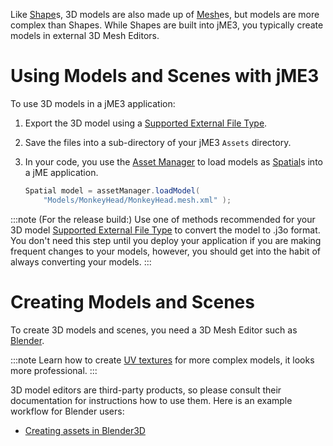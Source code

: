 Like [Shape](../../jme3/advanced/shape)s, 3D models are also made up
of [Mesh](../../jme3/advanced/mesh)es, but models are more complex
than Shapes. While Shapes are built into jME3, you typically create
models in external 3D Mesh Editors.

Using Models and Scenes with jME3
=================================

To use 3D models in a jME3 application:

1.  Export the 3D model using a [Supported External File
    Type](../../jme3/features.html.xml#supported-external-file-types#).

2.  Save the files into a sub-directory of your jME3 `Assets` directory.

3.  In your code, you use the [Asset
    Manager](../../jme3/advanced/asset_manager) to load models as
    [Spatial](../../jme3/advanced/spatial)s into a jME application.

    ```java
    Spatial model = assetManager.loadModel(
        "Models/MonkeyHead/MonkeyHead.mesh.xml" );
    ```

:::note
(For the release build:) Use one of methods recommended for your 3D
model [Supported External File
Type](../../jme3/features.html.xml#supported-external-file-types#) to
convert the model to .j3o format. You don't need this step until you
deploy your application if you are making frequent changes to your
models, however, you should get into the habit of always converting your
models.
:::

Creating Models and Scenes
==========================

To create 3D models and scenes, you need a 3D Mesh Editor such as
[Blender](http://www.blender.org/).

:::note
Learn how to create [UV
textures](http://en.wikibooks.org/wiki/Blender_3D:_Noob_to_Pro/UV_Map_Basics)
for more complex models, it looks more professional.
:::

3D model editors are third-party products, so please consult their
documentation for instructions how to use them. Here is an example
workflow for Blender users:

-   [Creating assets in Blender3D](../../jme3/external/blender)
